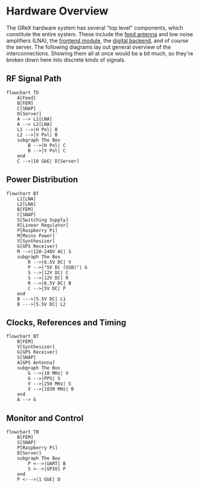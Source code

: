 # Hardware Overview

The GReX hardware system has several "top level" components, which constitute
the entire system. These include the [feed antenna](feed.md) and low noise
amplifiers (LNA), the [frontend module](fem.md), the [digital backend](fpga.md),
and of course the server. The following diagrams lay out general overview of the
interconnections. Showing them all at once would be a bit much, so they're
broken down here into discrete kinds of signals.

## RF Signal Path

```mermaid
flowchart TD
    A[Feed]
    B[FEM]
    C[SNAP]
    D[Server]
    A --> L1[LNA]
    A --> L2[LNA]
    L1 -->|H Pol| B
    L2 -->|V Pol| B
    subgraph The Box
        B -->|H Pol| C
        B -->|V Pol| C
    end
    C -->|10 GbE| D[Server]
```

## Power Distribution

```mermaid
flowchart BT
    L1[LNA]
    L2[LNA]
    B[FEM]
    C[SNAP]
    S[Switching Supply]
    R[Linear Regulator]
    P[Raspberry Pi]
    M[Mains Power]
    V[Synthesizer]
    G[GPS Receiver]
    M -->|120-240V AC| S
    subgraph The Box
        R -->|6.5V DC| V
        P -->|"5V DC (USB)"| G
        S -->|12V DC| C
        S -->|12V DC| R
        R -->|6.5V DC| B
        C -->|5V DC| P
    end
    B --->|5.5V DC| L1
    B --->|5.5V DC| L2
```

## Clocks, References and Timing

```mermaid
flowchart BT
    B[FEM]
    V[Synthesizer]
    G[GPS Receiver]
    S[SNAP]
    A[GPS Antenna]
    subgraph The Box
        G -->|10 MHz| V
        G -->|PPS| S
        V -->|250 MHz| S
        V -->|1030 MHz| B
    end
    A --> G
```

## Monitor and Control

```mermaid
flowchart TB
    B[FEM]
    S[SNAP]
    P[Raspberry Pi]
    D[Server]
    subgraph The Box
        P <-->|UART| B
        S <-->|GPIO| P
    end
    P <--->|1 GbE| D
```
